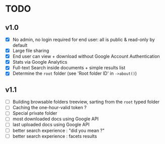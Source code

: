 # TODO

## v1.0

- [X] No admin, no login required for end user: all is public & read-only by default
- [X] Large file sharing
- [X] End user can view + download without Google Account Authentication 
- [X] Stats via Google Analytics
- [X] Full-text Search inside documents + simple results list
- [X] Determine the `root` folder (see 'Root folder ID' in `->about()`)

## v1.1

- [ ] Building browsable folders treeview, sarting from the `root` typed folder
- [ ] Caching the one-hour-valid token ?
- [ ] Special private folder
- [ ] most downloaded docs using Google API
- [ ] last uploaded docs using Google API
- [ ] better search experience : "did you mean ?"
- [ ] better search experience : facets results

